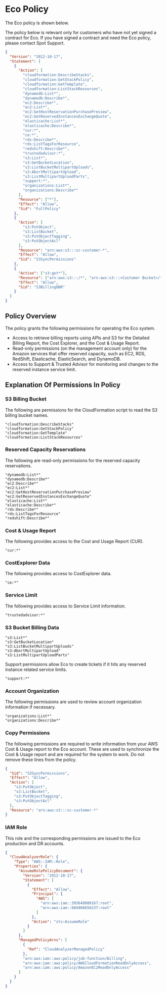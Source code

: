# Eco Policy

The Eco policy is shown below.

The policy below is relevant only for customers who have not yet signed a contract for Eco. If you have signed a contract and need the Eco policy, please contact Spot Support.

```json
{
  "Version": "2012-10-17",
  "Statement": [
    {
      "Action": [
        "cloudformation:DescribeStacks",
        "cloudformation:GetStackPolicy",
        "cloudformation:GetTemplate",
        "cloudformation:ListStackResources",
        "dynamodb:List*",
        "dynamodb:Describe*",
        "ec2:Describe*",
        "ec2:List*",
        "ec2:GetHostReservationPurchasePreview",
        "ec2:GetReservedInstancesExchangeQuote",
        "elasticache:List*",
        "elasticache:Describe*",
        "cur:*",
        "ce:*",
        "rds:Describe*",
        "rds:ListTagsForResource",
        "redshift:Describe*",
        "trustedadvisor:*",
        "s3:List*",
        "s3:GetBucketLocation",
        "s3:ListBucketMultipartUploads",
        "s3:AbortMultipartUpload",
        "s3:ListMultipartUploadParts",
        "support:*",
        "organizations:List*",
        "organizations:Describe*"
      ],
      "Resource": ["*"],
      "Effect": "Allow",
      "Sid": "FullPolicy"
    },
    {
      "Action": [
        "s3:PutObject",
        "s3:ListBucket",
        "s3:PutObjectTagging",
        "s3:PutObjectAcl"
      ],
      "Resource": "arn:aws:s3:::sc-customer-*",
      "Effect": "Allow",
      "Sid": "S3SyncPermissions"
    },
    {
      "Action": ["s3:get*"],
      "Resource": ["arn:aws:s3:::/*", "arn:aws:s3:::<Customer Bucket>/*"],
      "Effect": "Allow",
      "Sid": "S3BillingDBR"
    }
  ]
}
```

## Policy Overview

The policy grants the following permissions for operating the Eco system.

- Access to retrieve billing reports using APIs and S3 for the Detailed Billing Report, the Cost Explorer, and the Cost & Usage Report.
- Read-only permissions (on the management account only) for the Amazon services that offer reserved capacity, such as EC2, RDS, RedShift, Elasticache, ElasticSearch, and DynamoDB.
- Access to Support & Trusted Advisor for monitoring and changes to the reserved instance service limit.

## Explanation Of Permissions In Policy

### S3 Billing Bucket

The following are permissions for the CloudFormation script to read the S3 billing bucket names.

```
"cloudformation:DescribeStacks"
"cloudformation:GetStackPolicy"
"cloudformation:GetTemplate"
"cloudformation:ListStackResources"
```

### Reserved Capacity Reservations

The following are read-only permissions for the reserved capacity reservations.

```
"dynamodb:List*"
"dynamodb:Describe*"
"ec2:Describe*"
"ec2:List*"
"ec2:GetHostReservationPurchasePreview"
"ec2:GetReservedInstancesExchangeQuote"
"elasticache:List*"
"elasticache:Describe*"
"rds:Describe*"
"rds:ListTagsForResource"
"redshift:Describe*"
```

### Cost & Usage Report

The following provides access to the Cost and Usage Report (CUR).

`"cur:*"`

### CostExplorer Data

The following provides access to CostExplorer data.

`"ce:*"`

### Service Limit

The following provides access to Service Limit information.

`"trustedadvisor:*"`

### S3 Bucket Billing Data

```
"s3:List*"
"s3:GetBucketLocation"
"s3:ListBucketMultipartUploads"
"s3:AbortMultipartUpload"
"s3:ListMultipartUploadParts"
```

Support permissions allow Eco to create tickets if it hits any reserved instance related service limits.

`"support:*"`

### Account Organization

The following permissions are used to review account organization information if necessary.

```
"organizations:List*"
"organizations:Describe*"
```

### Copy Permissions

The following permissions are required to write information from your AWS Cost & Usage report to the Eco account. These are used to synchronize the Cost & Usage report and are required for the system to work. Do not remove these lines from the policy.

```json
{
  "Sid": "S3SyncPermissions",
  "Effect": "Allow",
  "Action": [
    "s3:PutObject",
    "s3:ListBucket",
    "s3:PutObjectTagging",
    "s3:PutObjectAcl"
  ],
  "Resource": "arn:aws:s3:::sc-customer-*"
}
```

### IAM Role

This role and the corresponding permissions are issued to the Eco production and DR accounts.

```json
{
  "CloudAnalyzerRole": {
    "Type": "AWS::IAM::Role",
    "Properties": {
      "AssumeRolePolicyDocument": {
        "Version": "2012-10-17",
        "Statement": [
          {
            "Effect": "Allow",
            "Principal": {
              "AWS": [
                "arn:aws:iam::393649089167:root",
                "arn:aws:iam::884866656237:root"
              ]
            },
            "Action": "sts:AssumeRole"
          }
        ]
      },
      "ManagedPolicyArns": [
        {
          "Ref": "CloudAnalyzerManagedPolicy"
        },
        "arn:aws:iam::aws:policy/job-function/Billing",
        "arn:aws:iam::aws:policy/AWSCloudFormationReadOnlyAccess",
        "arn:aws:iam::aws:policy/AmazonEC2ReadOnlyAccess"
      ]
    }
  }
}
```
